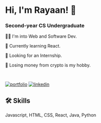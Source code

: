 # Hi, I'm Rayaan! 👋

### Second-year CS Undergraduate

👩‍💻 I'm into Web and Software Dev.

🧠 Currently learning React.

📎 Looking for an Internship.

💸 Losing money from crypto is my hobby.

<br/>

[![portfolio](https://img.shields.io/badge/my_portfolio-000?style=for-the-badge&logo=ko-fi&logoColor=white)](https://rayaanr.com/)
[![linkedin](https://img.shields.io/badge/linkedin-0A66C2?style=for-the-badge&logo=linkedin&logoColor=white)](https://www.linkedin.com/in/rayaanr/)

## 🛠 Skills
Javascript, HTML, CSS, React, Java, Python
